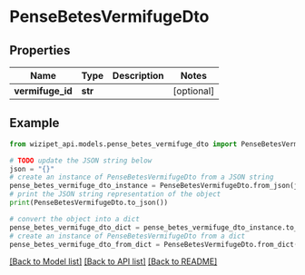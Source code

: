 # PenseBetesVermifugeDto


## Properties

Name | Type | Description | Notes
------------ | ------------- | ------------- | -------------
**vermifuge_id** | **str** |  | [optional] 

## Example

```python
from wizipet_api.models.pense_betes_vermifuge_dto import PenseBetesVermifugeDto

# TODO update the JSON string below
json = "{}"
# create an instance of PenseBetesVermifugeDto from a JSON string
pense_betes_vermifuge_dto_instance = PenseBetesVermifugeDto.from_json(json)
# print the JSON string representation of the object
print(PenseBetesVermifugeDto.to_json())

# convert the object into a dict
pense_betes_vermifuge_dto_dict = pense_betes_vermifuge_dto_instance.to_dict()
# create an instance of PenseBetesVermifugeDto from a dict
pense_betes_vermifuge_dto_from_dict = PenseBetesVermifugeDto.from_dict(pense_betes_vermifuge_dto_dict)
```
[[Back to Model list]](../README.md#documentation-for-models) [[Back to API list]](../README.md#documentation-for-api-endpoints) [[Back to README]](../README.md)


